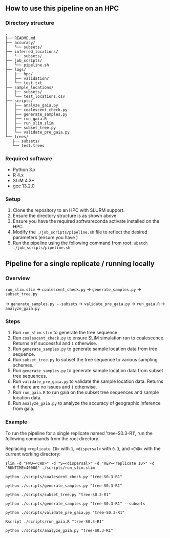 ## How to use this pipeline on an HPC

### Directory structure
```
.
├── README.md
├── accuracy/
│   └── subsets/
├── inferred_locations/
│   └── subsets/
├── job_scripts/
│   └── pipeline.sh
├── logs/
│   ├── hpc/
│   ├── validation/
│   └── test.txt
├── sample_locations/
│   ├── subsets/
│   └── test_locations.csv
├── scripts/
│   ├── analyze_gaia.py
│   ├── coalescent_check.py
│   ├── generate_samples.py
│   ├── run_gaia.R
│   ├── run_slim.slim
│   ├── subset_tree.py
│   └── validate_pre_gaia.py
└── trees/
   ├── subsets/
   └── test.trees
```

### Required software

- Python 3.x
- R 4.x
- SLiM 4.3+
- gcc 13.2.0

### Setup

1. Clone the repository to an HPC with SLURM support.
2. Ensure the directory structure is as shown above.
3. Ensure you have the required softwareconda activate  installed on the HPC.
4. Modify the `./job_scripts/pipeline.sh` file to reflect the desired parameters (ensure you have )
5. Run the pipeline using the following command from root: `sbatch ./job_scripts/pipeline.sh`

## Pipeline for a single replicate / running locally

### Overview

`run_slim.slim` -> `coalescent_check.py` -> `generate_samples.py` -> `subset_tree.py`

-> `generate_samples.py --subsets` -> `validate_pre_gaia.py` -> `run_gaia.R` -> `analyze_gaia.py`

### Steps

1. Run `run_slim.slim` to generate the tree sequence.
2. Run `coalescent_check.py` to ensure SLiM simulation ran to coalescence. Returns `0` if successful and `1` otherwise.
3. Run `generate_samples.py` to generate sample location data from tree sequence.
4. Run `subset_tree.py` to subset the tree sequence to various sampling schemes.
5. Run `generate_samples.py` to generate sample location data from subset tree sequences.
6. Run `validate_pre_gaia.py` to validate the sample location data. Returns `0` if there are no issues and `1` otherwise.
7. Run `run_gaia.R` to run gaia on the subset tree sequences and sample location data.
8. Run `analyze_gaia.py` to analyze the accuracy of geographic inference from gaia.

### Example

To run the pipeline for a single replicate named 'tree-S0.3-R1', run the following commands from the root directory.

Replacing `<replicate ID>` with `1`, `<dispersal>` with `0.3`, and `<CWD>` with the current working directory:

`slim -d "PWD=<CWD>" -d "S=<dispersal>" -d "REP=<replicate ID>" -d "RUNTIME=40000" ./scripts/run_slim.slim`

`python ./scripts/coalescent_check.py "tree-S0.3-R1"`

`python ./scripts/generate_samples.py "tree-S0.3-R1"`

`python ./scripts/subset_tree.py "tree-S0.3-R1"`

`python ./scripts/generate_samples.py "tree-S0.3-R1" --subsets`

`python ./scripts/validate_pre_gaia.py "tree-S0.3-R1"`

`Rscript ./scripts/run_gaia.R "tree-S0.3-R1"`

`python ./scripts/analyze_gaia.py "tree-S0.3-R1"`
